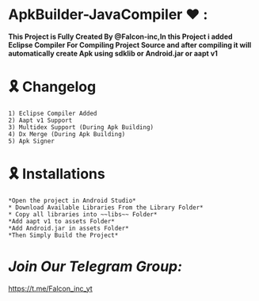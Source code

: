 # ApkBuilder-JavaCompiler ♥️ :

**This Project is Fully Created By @Falcon-inc,In this Project i added Eclipse Compiler For Compiling  Project Source and after compiling it will automatically create Apk using sdklib or Android.jar or aapt v1**

# 🎗 Changelog
```
1) Eclipse Compiler Added
2) Aapt v1 Support
3) Multidex Support (During Apk Building)
4) Dx Merge (During Apk Building)
5) Apk Signer

```
# 🎗 Installations
```
*Open the project in Android Studio*
* Download Available Libraries From the Library Folder*
* Copy all libraries into ~~libs~~ Folder*
*Add aapt v1 to assets Folder*
*Add Android.jar in assets Folder*
*Then Simply Build the Project*
```
#  *Join Our Telegram Group:* 
https://t.me/Falcon_inc_yt
